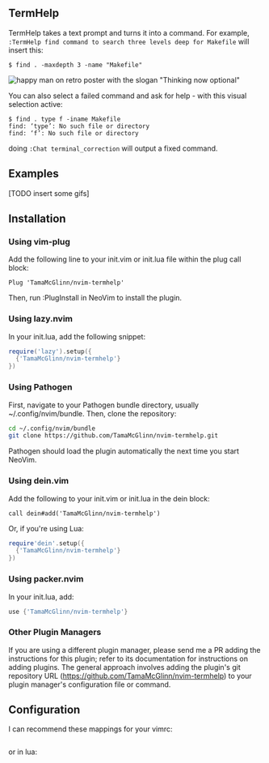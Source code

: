 ## TermHelp

TermHelp takes a text prompt and turns it into a command. For example, `:TermHelp find command to search three levels deep for Makefile`
will insert this:

```
$ find . -maxdepth 3 -name "Makefile"
```

![happy man on retro poster with the slogan "Thinking now optional"](https://i.imgur.com/JgAdujk.png)

You can also select a failed command and ask for help - with this visual selection active:

```
$ find . type f -iname Makefile
find: ‘type’: No such file or directory
find: ‘f’: No such file or directory
```

doing `:Chat terminal_correction` will output a fixed command.

## Examples

[TODO insert some gifs]

## Installation

### Using vim-plug

Add the following line to your init.vim or init.lua file within the plug call block:

```vim
Plug 'TamaMcGlinn/nvim-termhelp'
```

Then, run :PlugInstall in NeoVim to install the plugin.

### Using lazy.nvim

In your init.lua, add the following snippet:

```lua
require('lazy').setup({
  {'TamaMcGlinn/nvim-termhelp'}
})
```

### Using Pathogen

First, navigate to your Pathogen bundle directory, usually ~/.config/nvim/bundle. Then, clone the repository:

```bash
cd ~/.config/nvim/bundle
git clone https://github.com/TamaMcGlinn/nvim-termhelp.git
```

Pathogen should load the plugin automatically the next time you start NeoVim.

### Using dein.vim

Add the following to your init.vim or init.lua in the dein block:

```vim
call dein#add('TamaMcGlinn/nvim-termhelp')
```

Or, if you're using Lua:

```lua
require'dein'.setup({
  {'TamaMcGlinn/nvim-termhelp'}
})
```

### Using packer.nvim

In your init.lua, add:

```lua
use {'TamaMcGlinn/nvim-termhelp'}
```

### Other Plugin Managers

If you are using a different plugin manager, please send me a PR adding the instructions for this plugin; refer to its documentation for instructions on adding plugins. The general approach involves adding the plugin's git repository URL (https://github.com/TamaMcGlinn/nvim-termhelp) to your plugin manager's configuration file or command.

## Configuration

I can recommend these mappings for your vimrc:

```vim
```

or in lua:

```lua
```
